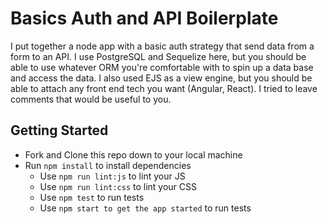 # **Basics Auth and API Boilerplate**
I put together a node app with a basic auth strategy that send data from a form to an API. I use PostgreSQL and Sequelize here, but you should be able to use whatever ORM you're comfortable with to spin up a data base and access the data. I also used EJS as a view engine, but you should be able to attach any front end tech you want (Angular, React). I tried to leave comments that would be useful to you.
## Getting Started
* Fork and Clone this repo down to your local machine
* Run `npm install` to install dependencies
  * Use `npm run lint:js` to lint your JS
  * Use `npm run lint:css` to lint your CSS
  * Use `npm test` to run tests
  * Use `npm start to get the app started` to run tests
